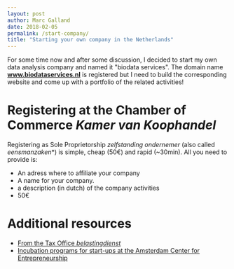 ```yaml
---
layout: post
author: Marc Galland
date: 2018-02-05
permalink: /start-company/
title: "Starting your own company in the Netherlands"
---
```

For some time now and after some discussion, I decided to start my own data analysis company and named it "biodata services". The domain name **www.biodataservices.nl** is registered but I need to build the corresponding website and come up with a portfolio of the related activities!

# Registering at the Chamber of Commerce *Kamer van Koophandel*
Registering as Sole Proprietorship *zelfstanding ondernemer* (also called *eensmanzaken**) is simple, cheap (50€) and rapid (~30min). All you need to provide is:
- An adress where to affiliate your company
- A name for your company. 
- a description (in dutch) of the company activities
- 50€


# Additional resources
* [From the Tax Office *belastingdienst*](https://www.belastingdienst.nl/wps/wcm/connect/nl/startende-ondernemer/startende-ondernemer)
* [Incubation programs for start-ups at the Amsterdam Center for Entrepreneurship](https://ace-incubator.nl/apply-now/)
